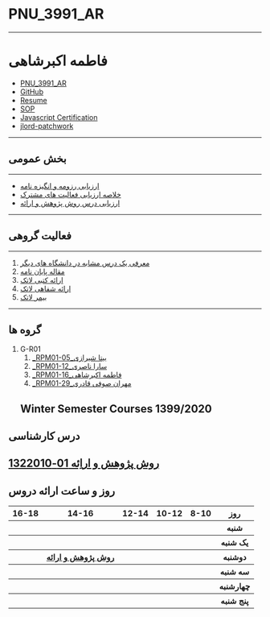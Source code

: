 # PNU_3991_AR
---------
# فاطمه اکبرشاهی
- [PNU_3991_AR](https://github.com/FatemehAkbarshahi/PNU_3991_AR)
- [GitHub](https://github.com/FatemehAkbarshahi)
- [Resume](https://fatemehakbarshahi.github.io/Resume/) 
- [SOP](https://bita-shirazi.github.io/SOP-1/)
- [Javascript Certification](https://github.com/Bita-shirazi/PNU_3991_AR/blob/main/JavaScript_certificate.jpg)
- [jlord-patchwork](https://github.com/Bita-shirazi/PNU_3991_AR/blob/main/IMG_20201227_230729.png?raw=true)
----------------
## بخش عمومی
---------
- [ارزیابی رزومه و انگیزه نامه](https://github.com/Bita-shirazi/PNU_3991_AR/blob/main/General/BS_CV_CheckList_AR_3991.pdf)
- [خلاصه ارزیابی فعالیت های مشترک](https://github.com/Bita-shirazi/PNU_3991_AR/blob/main/General/BS_GeneralSection_CheckList_AR_3991.pdf)
- [ارزیابی درس روش پژوهش و ارائه](https://github.com/Bita-shirazi/PNU_3991_AR/blob/main/General/BS_ResearchAndPresentationMethods_CheckList_AR_3991.pdf)
----------------

## فعالیت گروهی
---------
1. [معرفی یک درس مشابه در دانشگاه های دیگر](https://www.sku.ac.ir/Department/computer-engineering/Department-CourseCatalogDetail/62)
2.  [مقاله پایان نامه](https://conservancy.umn.edu/handle/11299/182784)
3. [ارائه کتبی لاتک](https://github.com/Bita-shirazi/PNU_3991_AR/tree/main/Latex)
4. [ارائه شفاهی لاتک](https://drive.google.com/file/d/19MOQPcs8GovUzQi0d4RlbLNfdQUarfYU/view?usp=drivesdk)
5. [بیمر لاتک](https://github.com/Bita-shirazi/PNU_3991_AR/tree/main/beamer)
----------------
## گروه ها

1. G-R01
    1. [_RPM01-05_بیتا شیرازی](https://github.com/AliRazavi-edu/PNU_3991/tree/master/_BSc/ResearchAndPresentationMethods/1322010_01/05_%D9%86%D8%A7%D8%B2%D9%86%D9%8A%D9%86%20%D8%A7%D9%85%D9%8A%D9%86%D9%8A%20%D8%B9%D8%B4%D9%82%20%D8%A7%D8%A8%D8%A7%D8%AF%D9%8A)    
    1. [_RPM01-12_سارا ناصری](https://github.com/AliRazavi-edu/PNU_3991/tree/master/_BSc/ResearchAndPresentationMethods/1322010_01/12_%D8%B2%D9%87%D8%B1%D8%A7%20%D8%AC%D9%85%D8%B4%D9%8A%D8%AF%D9%8A)    
    1. [_RPM01-16_فاطمه اکبرشاهی](https://github.com/AliRazavi-edu/PNU_3991/tree/master/_BSc/ResearchAndPresentationMethods/1322010_01/16_%D8%A2%D9%8A%D8%AF%D8%A7%20%D8%AD%D9%86%D9%8A%D9%81%D9%8A)    
    1. [_RPM01-29_مهران صوفی قادری](https://github.com/AliRazavi-edu/PNU_3991/tree/master/_BSc/ResearchAndPresentationMethods/1322010_01/29_%D8%AD%D9%88%D8%B1%D8%A7%20%D8%B3%D8%B9%D9%8A%D8%AF%D9%8A)    
   ## Winter Semester Courses 1399/2020
## درس کارشناسی
[روش پژوهش و اراِئه 01-1322010](https://githubhttps://github.com/AliRazavi-edu/PNU_3991/tree/master/_BSc/ResearchAndPresentationMethods.com/)
<br>
--------------
## روز و ساعت ارائه دروس
<table style="width:100%">
  <tr>
    <th >16-18</th>
    <th >14-16</th>
    <th >12-14</th>
    <th>10-12</th>
    <th>8-10</th>
    <th>روز</th>
  </tr>
  <tr>
    <th ></th>
    <th ></th>
    <th ></th>
    <th></th>
    <th></th>
    <th>شنبه</th>
  </tr>
   <tr>
    <th ></th>
    <th ></th>
    <th></th>
    <th></th>
    <th ></th>
    <th>یک شنبه</th>
  </tr>
   <tr>
     <th ></th>
     <th ><a  href="https://github.com/AliRazavi-edu/PNU_3991/tree/master/_MSc/SoftwareArchitecture">روش پژوهش و ارائه</a></th>
     <th></th>
     <th></th>
     <th ></th> 
    <th>دوشنبه</th>
  </tr>
   <tr>
    <th ></th>
    <th ></th>
    <th></th>
    <th></th>
    <th></th>
    <th>سه شنبه</th>
  </tr>
   <tr>
    <th ></th>
    <th ></th>
    <th></th>
    <th></th>
     <th ></th>
    <th>چهارشنبه</th>
  </tr>
   <tr>
    <th ></th>
     <th ></th>
     <th ></th>
    <th></th>
     <th></th>
    <th>پنج شنبه</th>
  </tr>
</table>
